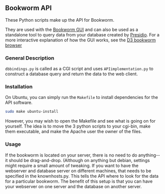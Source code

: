 ## Bookworm API

These Python scripts make up the API for Bookworm. 

They are used with the [Bookworm GUI](https://github.com/econpy/BookwormGUI) and can also be used as a standalone tool to query data from your database created by [Presidio](https://github.com/bmschmidt/Presidio).
For a more interactive explanation of how the GUI works, see the [D3 bookworm browser](http://github.com/bmschmidt/Presidio)

### General Description
`dbbindings.py` is called as a CGI script and uses `APIimplementation.py` to construct a database query and return the data to the web client.


### Installation

On Ubuntu, you can simply run the `Makefile` to install dependencies for the API software.

```bash
sudo make ubuntu-install
```

However, you may wish to open the Makefile and see what is going on for yourself. The idea is to move the 3 python scripts to your cgi-bin, make them executable, and make the Apache user the owner of the files.

### Usage

If the bookworm is located on your server, there is no need to do anything--it should be drag-and-drop. (Although on anything but debian, settings might require a small amount of tweaking.
If you want to have the webserver and database server on different machines, that needs to be specified in the knownhosts.py.
This tells the API where to look for the data for a particular bookworm. The benefit of this setup is that you can have your webserver on one server and the database on another server.
